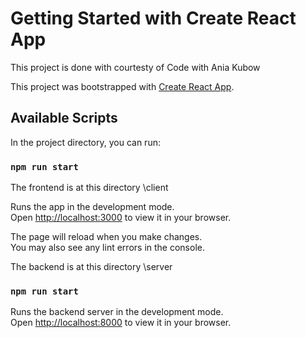 # Getting Started with Create React App

This project is done with courtesty of Code with Ania Kubow

This project was bootstrapped with [Create React App](https://github.com/facebook/create-react-app).

## Available Scripts

In the project directory, you can run:

### `npm run start`

The frontend is at this directory \client

Runs the app in the development mode.\
Open [http://localhost:3000](http://localhost:3000) to view it in your browser.

The page will reload when you make changes.\
You may also see any lint errors in the console.

The backend is at this directory \server

### `npm run start`

Runs the backend server in the development mode.\
Open [http://localhost:8000](http://localhost:3000) to view it in your browser.
